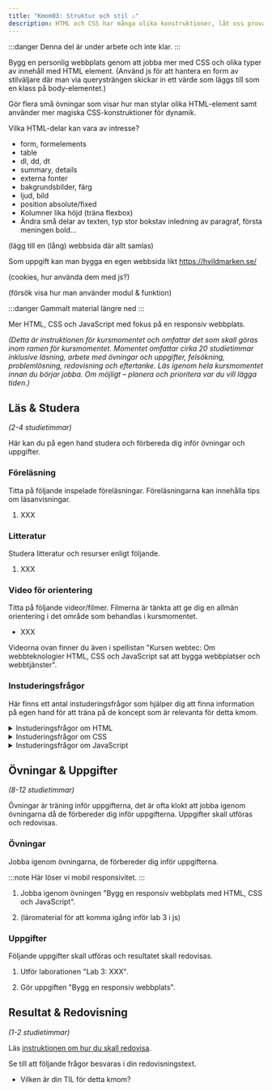 ```yaml
---
title: "Kmom03: Struktur och stil ⚠️" 
description: HTML och CSS har många olika konstruktioner, låt oss prova på några av dem för att lära oss mer om hur vi kan strukturera innehållet och styla det i en webbplats.
---
```


:::danger
Denna del är under arbete och inte klar.
:::

Bygg en personlig webbplats genom att jobba mer med CSS och olika typer av innehåll med HTML element. (Använd js för att hantera en form av stilväljare där man via querysträngen skickar in ett värde som läggs till som en klass på body-elementet.)

Gör flera små övningar som visar hur man stylar olika HTML-element samt använder mer magiska CSS-konstruktioner för dynamik.

Vilka HTML-delar kan vara av intresse?

* form, formelements
* table
* dl, dd, dt
* summary, details
* externa fonter
* bakgrundsbilder, färg
* ljud, bild
* position absolute/fixed
* Kolumner lika höjd (träna flexbox)
* Ändra små delar av texten, typ stor bokstav inledning av paragraf, första meningen bold...

(lägg till en (lång) webbsida där allt samlas)

Som uppgift kan man bygga en egen webbsida likt https://hvildmarken.se/

(cookies, hur använda dem med js?)

(försök visa hur man använder modul & funktion)

:::danger
Gammalt material längre ned
:::

Mer HTML, CSS och JavaScript med fokus på en responsiv webbplats.

_(Detta är instruktionen för kursmomentet och omfattar det som skall göras inom ramen för kursmomentet. Momentet omfattar cirka 20 studietimmar inklusive läsning, arbete med övningar och uppgifter, felsökning, problemlösning, redovisning och eftertanke. Läs igenom hela kursmomentet innan du börjar jobba. Om möjligt – planera och prioritera var du vill lägga tiden.)_



## Läs & Studera

_(2-4 studietimmar)_

Här kan du på egen hand studera och förbereda dig inför övningar och uppgifter.




### Föreläsning

Titta på följande inspelade föreläsningar. Föreläsningarna kan innehålla tips om läsanvisningar.

1. XXX



### Litteratur

Studera litteratur och resurser enligt följande.

1. XXX



### Video för orientering

Titta på följande videor/filmer. Filmerna är tänkta att ge dig en allmän orientering i det område som behandlas i kursmomentet.

* XXX

Videorna ovan finner du även i spellistan "Kursen webtec: Om webbteknologier HTML, CSS och JavaScript sat att bygga webbplatser och webbtjänster".



### Instuderingsfrågor

Här finns ett antal instuderingsfrågor som hjälper dig att finna information på egen hand för att träna på de koncept som är relevanta för detta kmom.

<details>
<summary>Instuderingsfrågor om HTML</summary>

1. Vad står HTML för?

</details>

<details>
<summary>Instuderingsfrågor om CSS</summary>

1. Vad står CSS för?

</details>

<details>
<summary>Instuderingsfrågor om JavaScript</summary>

1. Ge en kort historik över programmeringsspråket JavaScript.

</details>



## Övningar & Uppgifter

_(8-12 studietimmar)_

Övningar är träning inför uppgifterna, det är ofta klokt att jobba igenom övningarna då de förbereder dig inför uppgifterna. Uppgifter skall utföras och redovisas.



### Övningar

Jobba igenom övningarna, de förbereder dig inför uppgifterna.

:::note
Här löser vi mobil responsivitet.
:::

1. Jobba igenom övningen "Bygg en responsiv webbplats med HTML, CSS och JavaScript".

1. (läromaterial för att komma igång inför lab 3 i js)



### Uppgifter

Följande uppgifter skall utföras och resultatet skall redovisas.

1. Utför laborationen "Lab 3: XXX".

1. Gör uppgiften "Bygg en responsiv webbplats".



## Resultat & Redovisning

_(1-2 studietimmar)_

Läs [instruktionen om hur du skall redovisa]().

Se till att följande frågor besvaras i din redovisningstext.

* Vilken är din TIL för detta kmom?

